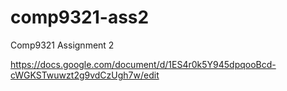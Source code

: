 # comp9321-ass2

Comp9321 Assignment 2

https://docs.google.com/document/d/1ES4r0k5Y945dpqooBcd-cWGKSTwuwzt2g9vdCzUgh7w/edit
